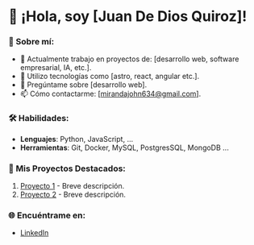 # 👋 ¡Hola, soy [Juan De Dios Quiroz]!

### 🎯 Sobre mí:
- 🔭 Actualmente trabajo en proyectos de: [desarrollo web, software empresarial, IA, etc.].
- 🌱 Utilizo tecnologías como [astro, react, angular etc.].
- 💬 Pregúntame sobre [desarrollo web].
- 📫 Cómo contactarme: [mirandajohn634@gmail.com].

### 🛠️ Habilidades:
- **Lenguajes**: Python, JavaScript, ...
- **Herramientas**: Git, Docker, MySQL, PostgresSQL, MongoDB ...

### 🚀 Mis Proyectos Destacados:
1. [Proyecto 1](https://github.com/tu_usuario/proyecto1) - Breve descripción.
2. [Proyecto 2](https://github.com/tu_usuario/proyecto2) - Breve descripción.

### 🌐 Encuéntrame en:
- [LinkedIn](https://linkedin.com/in/tu-perfil)
